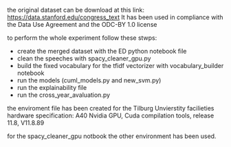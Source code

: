 the original dataset can be download at this link: https://data.stanford.edu/congress_text
It has been used in compliance with the Data Use Agreement and the ODC-BY 1.0 license

to perform the whole experiment follow these stwps:
- create the merged dataset with the ED python notebook file
- clean the speeches with spacy_cleaner_gpu.py
- build the fixed vocabulary for the tfidf vectorizer with vocabulary_builder notebook
- run the models (cuml_models.py and new_svm.py)
- run the explainability file
- run the cross_year_avaluation.py

the enviroment file has been created for the Tilburg Unvierstity facilieties 
hardware specification: A40 Nvidia GPU, Cuda compilation tools, release 11.8, V11.8.89

for the spacy_cleaner_gpu notbook the other environment has been used.




